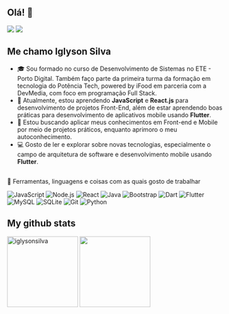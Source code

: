 ## Olá! :wave:

<div>
  <a href="https://www.linkedin.com/in/iglyson-silva/" target="_blank"><img src="https://img.shields.io/badge/-LinkedIn-%230077B5?style=for-the-badge&logo=linkedin&logoColor=white" target="_blank"></a>
  <a href="iglysone.silva@gmail.com" target="_blank"><img src="https://img.shields.io/badge/-Gmail-%23333?style=for-the-badge&logo=gmail&logoColor=white&" target="_blank"></a>
  
</div>

##

 ## Me chamo Iglyson Silva
- :mortar_board: Sou formado no curso de Desenvolvimento de Sistemas no ETE - Porto Digital. Também faço parte da primeira turma da formação em tecnologia do Potência Tech, powered by iFood em parceria com a DevMedia, com foco em programação Full Stack.
- :seedling: Atualmente, estou aprendendo **JavaScript** e **React.js** para desenvolvimento de projetos Front-End, além de estar aprendendo boas práticas para desenvolvimento de aplicativos mobile usando **Flutter**.
- :book: Estou buscando aplicar meus conhecimentos em Front-end e Mobile por meio de projetos práticos, enquanto aprimoro o meu autoconhecimento.
- :computer: Gosto de ler e explorar sobre novas tecnologias, especialmente o campo de arquitetura de software e desenvolvimento mobile usando **Flutter**.

##

:wrench: Ferramentas, linguagens e coisas com as quais gosto de trabalhar

![JavaScript](https://img.shields.io/badge/JavaScript-323330?style=flat-the-badge&logo=javascript&logoColor=F7DF1E)
![Node.js](https://img.shields.io/badge/Node%20js-339933?style=flat-the-badge&logo=nodedotjs&logoColor=white)
![React](https://img.shields.io/badge/React-20232A?style=flat-the-badge&logo=react&logoColor=61DAFB)
![Java](https://img.shields.io/badge/Java-ED8B00?style=flat-the-badge&logo=java&logoColor=white)
![Bootstrap](https://img.shields.io/badge/Bootstrap-563D7C?style=flat-the-badge&logo=bootstrap&logoColor=white)
![Dart](https://img.shields.io/badge/Dart-0175C2?style=flat-the-badge&logo=dart&logoColor=white)
![Flutter](https://img.shields.io/badge/Flutter-02569B?style=flat-the-badge&logo=flutter&logoColor=white)
![MySQL](https://img.shields.io/badge/MySQL-005C84?style=flat-the-badge&logo=mysql&logoColor=white)
![SQLite](https://img.shields.io/badge/SQLite-07405E?style=flat-the-badge&logo=sqlite&logoColor=white)
![Git](https://img.shields.io/badge/Git-E34F26?style=flat-the-badge&logo=git&logoColor=white)
![Python](https://img.shields.io/badge/Python-14354C?style=flat-the-badge&logo=python&logoColor=white)

## My github stats
<div>
  <img height="165em" width: "100em" src="https://github-readme-stats.vercel.app/api?username=iglysonsilva&show_icons=true&hide=contribs,prs&cache_seconds=86400&theme=shades-of-purple" alt="iglysonsilva"/>
  <img height="165em" width: "100em" src="https://github-readme-stats.vercel.app/api/top-langs/?username=iglysonsilva&layout=compact&hide_border=true&title_color=FAD000&text_color=A599E9&theme=shades-of-purple"/>
</div>

